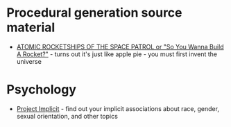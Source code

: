 # Procedural generation source material

* [ATOMIC ROCKETSHIPS OF THE SPACE PATROL
or "So You Wanna Build A Rocket?"](http://www.projectrho.com/public_html/rocket/) - turns out it's just like apple pie - you must first invent the universe

# Psychology

* [Project Implicit](https://implicit.harvard.edu/implicit/index.jsp) - find out your implicit associations about race, gender, sexual orientation, and other topics
